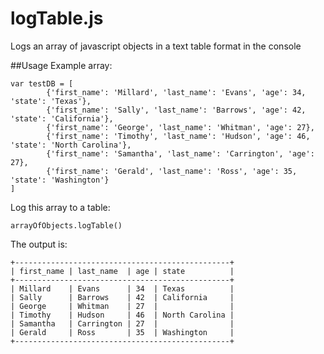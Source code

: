 logTable.js
===========

Logs an array of javascript objects in a text table format in the console

##Usage
Example array:
```
var testDB = [
        {'first_name': 'Millard', 'last_name': 'Evans', 'age': 34, 'state': 'Texas'},
        {'first_name': 'Sally', 'last_name': 'Barrows', 'age': 42, 'state': 'California'},
        {'first_name': 'George', 'last_name': 'Whitman', 'age': 27},
        {'first_name': 'Timothy', 'last_name': 'Hudson', 'age': 46, 'state': 'North Carolina'},
        {'first_name': 'Samantha', 'last_name': 'Carrington', 'age': 27},
        {'first_name': 'Gerald', 'last_name': 'Ross', 'age': 35, 'state': 'Washington'}
]
```

Log this array to a table:
```
arrayOfObjects.logTable()
```

The output is:
```
+------------------------------------------------+
| first_name | last_name  | age | state          |
+------------------------------------------------+
| Millard    | Evans      | 34  | Texas          |
| Sally      | Barrows    | 42  | California     |
| George     | Whitman    | 27  |                |
| Timothy    | Hudson     | 46  | North Carolina |
| Samantha   | Carrington | 27  |                |
| Gerald     | Ross       | 35  | Washington     |
+------------------------------------------------+
```
